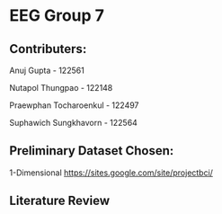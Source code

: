 # EEG Group 7
## Contributers:
Anuj Gupta - 122561


Nutapol Thungpao - 122148


Praewphan Tocharoenkul - 122497


Suphawich Sungkhavorn - 122564


## Preliminary Dataset Chosen:


1-Dimensional https://sites.google.com/site/projectbci/

## Literature Review
